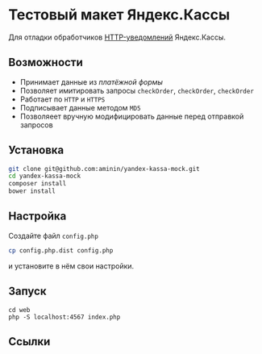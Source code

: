 # Тестовый макет Яндекс.Кассы

Для отладки обработчиков [HTTP-уведомлений][1] Яндекс.Кассы.

## Возможности

* Принимает данные из _платёжной формы_
* Позволяет имитировать запросы `checkOrder`, `checkOrder`, `checkOrder`
* Работает по `HTTP` и `HTTPS`
* Подписывает данные методом `MD5`
* Позволяеет вручную модифицировать данные перед отправкой запросов

## Установка

```bash
git clone git@github.com:aminin/yandex-kassa-mock.git
cd yandex-kassa-mock
composer install
bower install
```

## Настройка

Создайте файл `config.php`

```bash
cp config.php.dist config.php
```

и установите в нём свои настройки.

## Запуск

```
cd web
php -S localhost:4567 index.php
```

## Ссылки

[1]: https://money.yandex.ru/doc.xml?id=527069
